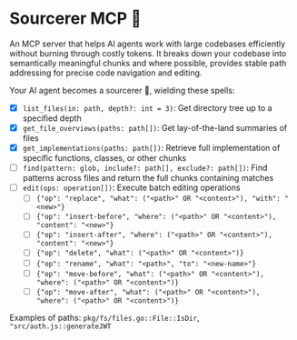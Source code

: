 # Sourcerer MCP 🧙

An MCP server that helps AI agents work with large codebases efficiently without burning through costly tokens.
It breaks down your codebase into semantically meaningful chunks and where possible,
provides stable path addressing for precise code navigation and editing.

Your AI agent becomes a sourcerer 🧙, wielding these spells:

- [x] `list_files(in: path, depth?: int = 3)`: Get directory tree up to a specified depth
- [x] `get_file_overviews(paths: path[])`: Get lay-of-the-land summaries of files
- [x] `get_implementations(paths: path[])`: Retrieve full implementation of specific functions, classes, or other chunks
- [ ] `find(pattern: glob, include?: path[], exclude?: path[])`: Find patterns across files and return the full chunks containing matches
- [ ] `edit(ops: operation[])`: Execute batch editing operations
  - [ ] `{"op": "replace", "what": ("<path>" OR "<content>"), "with": "<new>"}`
  - [ ] `{"op": "insert-before", "where": ("<path>" OR "<content>"), "content": "<new>"}`
  - [ ] `{"op": "insert-after", "where": ("<path>" OR "<content>"), "content": "<new>"}`
  - [ ] `{"op": "delete", "what": ("<path>" OR "<content>")}`
  - [ ] `{"op": "rename", "what": "<path>", "to": "<new-name>"}`
  - [ ] `{"op": "move-before", "what": ("<path>" OR "<content>"), "where": ("<path>" OR "<content>")}`
  - [ ] `{"op": "move-after", "what": ("<path>" OR "<content>"), "where": ("<path>" OR "<content>")}`

Examples of paths: `pkg/fs/files.go::File::IsDir`, `"src/auth.js::generateJWT`
